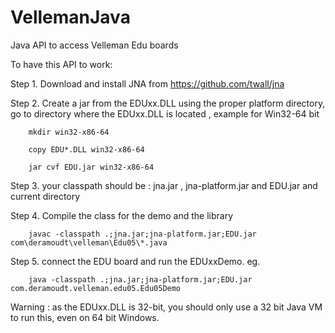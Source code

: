 VellemanJava
============

Java API to access Velleman Edu boards

To have this API to work: 

Step 1. Download and install JNA from https://github.com/twall/jna

Step 2. Create a jar from the EDUxx.DLL using the proper platform directory, go to directory where the EDUxx.DLL is located , example for Win32-64 bit
  
```
    mkdir win32-x86-64
      
    copy EDU*.DLL win32-x86-64
      
    jar cvf EDU.jar win32-x86-64 
```
  
Step 3. your classpath should be : jna.jar , jna-platform.jar and EDU.jar and current directory

Step 4. Compile the class for the demo and the library   

```
    javac -classpath .;jna.jar;jna-platform.jar;EDU.jar com\deramoudt\velleman\Edu05\*.java
```

Step 5. connect the EDU board and run the EDUxxDemo. eg.

```
    java -classpath .;jna.jar;jna-platform.jar;EDU.jar com.deramoudt.velleman.edu05.Edu05Demo
```
Warning : as the EDUxx.DLL is 32-bit, you should only use a 32 bit Java VM to run this, even on 64 bit Windows.




    
